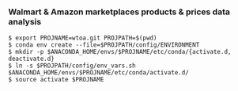 ### Walmart & Amazon marketplaces products & prices data analysis  


```
$ export PROJNAME=wtoa.git PROJPATH=$(pwd)
$ conda env create --file=$PROJPATH/config/ENVIRONMENT
$ mkdir -p $ANACONDA_HOME/envs/$PROJNAME/etc/conda/{activate.d, deactivate.d}
$ ln -s $PROJPATH/config/env_vars.sh $ANACONDA_HOME/envs/$PROJNAME/etc/conda/activate.d/
$ source activate $PROJNAME
```
